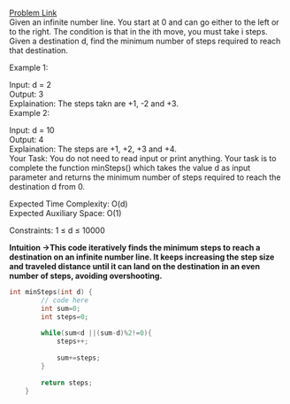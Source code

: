[Problem Link](https://www.geeksforgeeks.org/problems/minimum-number-of-steps-to-reach-a-given-number5234/1)<br>
Given an infinite number line. You start at 0 and can go either to the left or to the right. The condition is that in the ith move, you must take i steps. Given a destination d, find the minimum number of steps required to reach that destination.<br>

Example 1:<br>

Input: d = 2<br>
Output: 3<br>
Explaination: The steps takn are +1, -2 and +3.<br>
Example 2:<br>

Input: d = 10<br>
Output: 4<br>
Explaination: The steps are +1, +2, +3 and +4.<br>
Your Task:
You do not need to read input or print anything. Your task is to complete the function minSteps() which takes the value d as input parameter and returns the minimum number of steps required to reach the destination d from 0.<br>

Expected Time Complexity: O(d)<br>
Expected Auxiliary Space: O(1)<br>

Constraints:
1 ≤ d ≤ 10000<br>

__Intuition ->This code iteratively finds the minimum steps to reach a destination on an infinite number line. It keeps increasing the step size and traveled distance until it can land on the destination in an even number of steps, avoiding overshooting.__

```C++
int minSteps(int d) {
        // code here
        int sum=0;
        int steps=0;
        
        while(sum<d ||(sum-d)%2!=0){
            steps++;
            
            sum+=steps;
        }
        
        return steps;
    }
```
